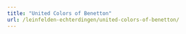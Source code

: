 ```yaml
---
title: "United Colors of Benetton"
url: /leinfelden-echterdingen/united-colors-of-benetton/
---
```

